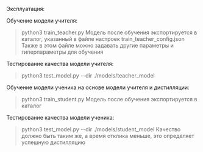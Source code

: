 Эксплуатация:

Обучение модели учителя:
> python3 train_teacher.py
Модель после обучения экспортируется в каталог, указанный в файле настроек train_teacher_config.json
Также в этом файле можно задавать другие параметры и гиперпараметры для обучения

Тестирование качества модели учителя:
> python3 test_model.py --dir ./models/teacher_model

Обучение модели ученика на основе модели учителя и дистилляции:
> python3 train_student.py
Модель после обучения экспортируется в каталог

Тестирование качества модели ученика:
> python3 test_model.py --dir ./models/student_model
Качество должно быть таким же, а время отклика меньше, это определяет успешную дистилляцию

